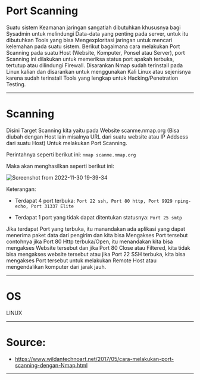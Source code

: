 # Port Scanning

Suatu sistem Keamanan jaringan sangatlah dibutuhkan khususnya bagi Sysadmin untuk melindungi Data-data yang penting pada server, untuk itu dibutuhkan Tools yang bisa Mengexploritasi jaringan untuk mencari kelemahan pada suatu sistem.
Berikut bagaimana cara melakukan Port Scanning pada suatu Host (Website, Komputer, Ponsel atau Server), port Scanning ini dilakukan untuk memeriksa status port apakah terbuka, tertutup atau dilindungi Firewall.
Disarankan Nmap sudah terinstall pada Linux kalian dan disarankan untuk menggunakan Kali Linux atau sejenisnya karena sudah terinstall Tools yang lengkap untuk Hacking/Penetration Testing.

-----------------------------------------------------------------------------------------------------------------------------------------------------------

# Scanning

Disini Target Scanning kita yaitu pada Website scanme.nmap.org (Bisa diubah dengan Host lain misalnya URL dari suatu website atau IP Addsess dari suatu Host) Untuk melakukan Port Scanning.

Perintahnya seperti berikut ini:
```nmap scanme.nmap.org```

Maka akan menghasilkan seperti berikut ini:

![Screenshot from 2022-11-30 19-39-34](https://user-images.githubusercontent.com/113501500/204798633-71636d0c-5d5a-4d42-91ec-cb0c4be3d115.png)

Keterangan:

- Terdapat 4 port terbuka: ```Port 22 ssh, Port 80 http, Port 9929 nping-echo, Port 31337 Elite```

- Terdapat 1 port yang tidak dapat ditentukan statusnya: ```Port 25 smtp```

Jika terdapat Port yang terbuka, itu manandakan ada aplikasi yang dapat menerima paket data dari pengirim dan kita bisa Mengakses Port tersebut contohnya jika Port 80 Http terbuka/Open, itu menandakan kita bisa mengakses Website tersebut dan jika Port 80 Close atau Filtered, kita tidak bisa mengakses website tersebut atau jika Port 22 SSH terbuka, kita bisa mengakses Port tersebut untuk melakukan Remote Host atau mengendalikan komputer dari jarak jauh.

-----------------------------------------------------------------------------------------------------------------------------------------------------------
# OS
LINUX

------------------------------------------------------------
# Source:
- https://www.wildantechnoart.net/2017/05/cara-melakukan-port-scanning-dengan-Nmap.html

-------------------------------------------------------------
